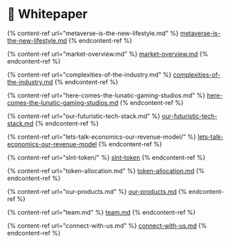 # 👋 Whitepaper

{% content-ref url="metaverse-is-the-new-lifestyle.md" %}
[metaverse-is-the-new-lifestyle.md](metaverse-is-the-new-lifestyle.md)
{% endcontent-ref %}

{% content-ref url="market-overview.md" %}
[market-overview.md](market-overview.md)
{% endcontent-ref %}

{% content-ref url="complexities-of-the-industry.md" %}
[complexities-of-the-industry.md](complexities-of-the-industry.md)
{% endcontent-ref %}

{% content-ref url="here-comes-the-lunatic-gaming-studios.md" %}
[here-comes-the-lunatic-gaming-studios.md](here-comes-the-lunatic-gaming-studios.md)
{% endcontent-ref %}

{% content-ref url="our-futuristic-tech-stack.md" %}
[our-futuristic-tech-stack.md](our-futuristic-tech-stack.md)
{% endcontent-ref %}

{% content-ref url="lets-talk-economics-our-revenue-model/" %}
[lets-talk-economics-our-revenue-model](lets-talk-economics-our-revenue-model/)
{% endcontent-ref %}

{% content-ref url="slnt-token/" %}
[slnt-token](slnt-token/)
{% endcontent-ref %}

{% content-ref url="token-allocation.md" %}
[token-allocation.md](token-allocation.md)
{% endcontent-ref %}

{% content-ref url="our-products.md" %}
[our-products.md](our-products.md)
{% endcontent-ref %}

{% content-ref url="team.md" %}
[team.md](team.md)
{% endcontent-ref %}

{% content-ref url="connect-with-us.md" %}
[connect-with-us.md](connect-with-us.md)
{% endcontent-ref %}
